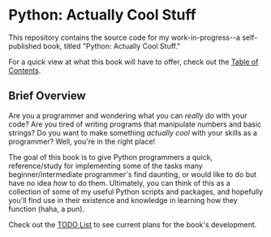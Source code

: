 # Python: Actually Cool Stuff
This repository contains the source code for my work-in-progress--a
self-published book, titled "Python: Actually Cool Stuff."

For a quick view at what this book will have to offer, check out the [Table of
Contents](https://github.com/zach-king/CoolPython/blob/master/book/SUMMARY.md). 

## Brief Overview
Are you a programmer and wondering what you can *really* do with your code? Are you tired of writing programs that
manipulate numbers and basic strings? Do you want to make something *actually cool* with your skills as a programmer?
Well, you're in the right place!

The goal of this book is to give Python programmers a quick, reference/study for implementing some of the tasks many
beginner/intermediate programmer's find daunting, or would like to do but have no idea *how* to do them. Ultimately,
you can think of this as a collection of some of my useful Python scripts and packages, and hopefully you'll find use
in their existence and knowledge in learning how they function (haha, a pun).

Check out the [TODO
List](https://github.com/zach-king/CoolPython/blob/master/TODO.md) to see
current plans for the book's development.
